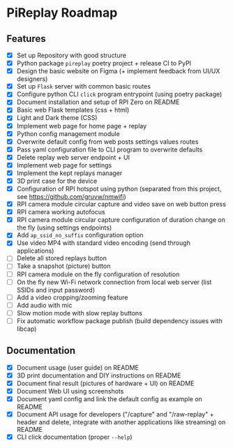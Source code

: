 # PiReplay Roadmap

## Features

- [X] Set up Repository with good structure
- [X] Python package `pireplay` poetry project + release CI to PyPI
- [X] Design the basic website on Figma (+ implement feedback from UI/UX designers)
- [X] Set up `Flask` server with common basic routes
- [X] Configure python CLI `click` program entrypoint (using poetry package)
- [X] Document installation and setup of RPI Zero on README
- [X] Basic web Flask templates (css + html)
- [X] Light and Dark theme (CSS)
- [X] Implement web page for home page + replay
- [X] Python config management module
- [X] Overwrite default config from web posts settings values routes
- [X] Pass yaml configuration file to CLI program to overwrite defaults
- [X] Delete replay web server endpoint + UI
- [X] Implement web page for settings
- [X] Implement the kept replays manager
- [X] 3D print case for the device
- [X] Configuration of RPI hotspot using python (separated from this project, see <https://github.com/gruvw/nmwifi>)
- [X] RPI camera module circular capture and video save on web button press
- [X] RPI camera working autofocus
- [X] RPI camera module circular capture configuration of duration change on the fly (using settings endpoints)
- [X] Add `ap_ssid_no_suffix` configuration option
- [X] Use video MP4 with standard video encoding (send through applications)
- [ ] Delete all stored replays button
- [ ] Take a snapshot (picture) button
- [ ] RPI camera module on the fly configuration of resolution
- [ ] On the fly new Wi-Fi network connection from local web server (list SSIDs and input password)
- [ ] Add a video cropping/zooming feature
- [ ] Add audio with mic
- [ ] Slow motion mode with slow replay buttons
- [ ] Fix automatic workflow package publish (build dependency issues with libcap)

## Documentation

- [X] Document usage (user guide) on README
- [X] 3D print documentation and DIY instructions on README
- [X] Document final result (pictures of hardware + UI) on README
- [X] Document Web UI using screenshots
- [X] Document yaml config and link the default config as example on README
- [X] Document API usage for developers ("/capture" and "/raw-replay" + header and delete, integrate with another applications like streaming) on README
- [X] CLI click documentation (proper `--help`)
